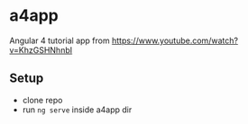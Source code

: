 # a4app
Angular 4 tutorial app from https://www.youtube.com/watch?v=KhzGSHNhnbI

## Setup
* clone repo
* run `ng serve` inside a4app dir

